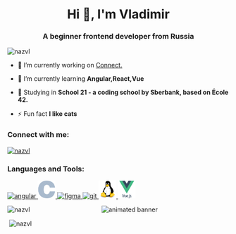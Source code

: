 <h1 align="center">Hi 👋, I'm Vladimir</h1>
<h3 align="center">A beginner frontend developer from Russia</h3>

<p align="left"> <img src="https://komarev.com/ghpvc/?username=nazvl&label=Profile%20views&color=0e75b6&style=flat" alt="nazvl" /> </p>

- 🔭 I’m currently working on [Connect.](https://github.com/nazvl/connect-project)

- 🌱 I’m currently learning **Angular,React,Vue**

- 📖 Studying in **School 21 - a coding school by Sberbank, based on École 42.**

- ⚡ Fun fact **I like cats**

<h3 align="left">Connect with me:</h3>
<p align="left">
<a href="https://www.leetcode.com/nazvl" target="blank"><img align="center" src="https://raw.githubusercontent.com/rahuldkjain/github-profile-readme-generator/master/src/images/icons/Social/leet-code.svg" alt="nazvl" height="30" width="40" /></a>
</p>

<h3 align="left">Languages and Tools:</h3>
<p align="left"> <a href="https://angular.io" target="_blank" rel="noreferrer"> <img src="https://angular.io/assets/images/logos/angular/angular.svg" alt="angular" width="40" height="40"/> </a> <a href="https://www.cprogramming.com/" target="_blank" rel="noreferrer"> <img src="https://raw.githubusercontent.com/devicons/devicon/master/icons/c/c-original.svg" alt="c" width="40" height="40"/> </a> <a href="https://www.figma.com/" target="_blank" rel="noreferrer"> <img src="https://www.vectorlogo.zone/logos/figma/figma-icon.svg" alt="figma" width="40" height="40"/> </a> <a href="https://git-scm.com/" target="_blank" rel="noreferrer"> <img src="https://www.vectorlogo.zone/logos/git-scm/git-scm-icon.svg" alt="git" width="40" height="40"/> </a> <a href="https://www.linux.org/" target="_blank" rel="noreferrer"> <img src="https://raw.githubusercontent.com/devicons/devicon/master/icons/linux/linux-original.svg" alt="linux" width="40" height="40"/> </a> <a href="https://vuejs.org/" target="_blank" rel="noreferrer"> <img src="https://raw.githubusercontent.com/devicons/devicon/master/icons/vuejs/vuejs-original-wordmark.svg" alt="vuejs" width="40" height="40"/> </a> </p>

<p><img align="left" src="https://github-readme-stats.vercel.app/api/top-langs?username=nazvl&show_icons=true&locale=en&layout=compact" alt="nazvl" /></p>
<p align="center">
  <img src="https://cdn.dribbble.com/userupload/26906814/file/original-ddc1de408d4289771f9be232567068de.gif" alt="animated banner" width="700"/>
</p>
<p>&nbsp;<img align="center" src="https://github-readme-stats.vercel.app/api?username=nazvl&show_icons=true&theme=tokyonight&locale=en" alt="nazvl" /></p>


